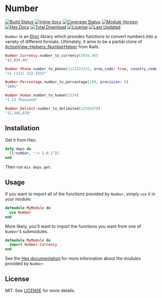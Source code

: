 # Number

[![Build Status](https://travis-ci.org/danielberkompas/number.svg?branch=master)](https://travis-ci.org/danielberkompas/number)
[![Inline docs](http://inch-ci.org/github/danielberkompas/number.svg?branch=master)](http://inch-ci.org/github/danielberkompas/number)
[![Coverage Status](https://coveralls.io/repos/github/danielberkompas/number/badge.svg)](https://coveralls.io/github/danielberkompas/number)
[![Module Version](https://img.shields.io/hexpm/v/number.svg)](https://hex.pm/packages/number)
[![Hex Docs](https://img.shields.io/badge/hex-docs-lightgreen.svg)](https://hexdocs.pm/number/)
[![Total Download](https://img.shields.io/hexpm/dt/number.svg)](https://hex.pm/packages/number)
[![License](https://img.shields.io/hexpm/l/number.svg)](https://github.com/danielberkompas/number/blob/master/LICENSE)
[![Last Updated](https://img.shields.io/github/last-commit/danielberkompas/number.svg)](https://github.com/danielberkompas/number/commits/master)


`Number` is an [Elixir](https://github.com/elixir-lang/elixir) library which
provides functions to convert numbers into a variety of different formats.
Ultimately, it aims to be a partial clone of
[ActionView::Helpers::NumberHelper](http://api.rubyonrails.org/classes/ActionView/Helpers/NumberHelper.html)
from Rails.

```elixir
Number.Currency.number_to_currency(2034.46)
"$2,034.46"

Number.Phone.number_to_phone(1112223333, area_code: true, country_code: 1)
"+1 (111) 222-3333"

Number.Percentage.number_to_percentage(100, precision: 0)
"100%"

Number.Human.number_to_human(1234)
"1.23 Thousand"

Number.Delimit.number_to_delimited(12345678)
"12,345,678"
```

## Installation

Get it from Hex:

```elixir
defp deps do
  [{:number, "~> 1.0.1"}]
end
```

Then run `mix deps.get`.

## Usage

If you want to import all of the functions provided by `Number`, simply `use`
it in your module:

```elixir
defmodule MyModule do
  use Number
end
```

More likely, you'll want to import the functions you want from one of
`Number`'s submodules.

```elixir
defmodule MyModule do
  import Number.Currency
end
```

See the [Hex documentation](http://hexdocs.pm/number/) for more information
about the modules provided by `Number`.

## License
MIT. See [LICENSE](https://github.com/danielberkompas/number/blob/master/LICENSE) for more details.
